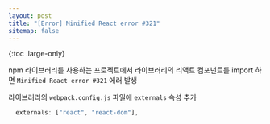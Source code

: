 ```yaml
---
layout: post
title: "[Error] Minified React error #321"
sitemap: false
---
```


{:toc .large-only}

npm 라이브러리를 사용하는 프로젝트에서 라이브러리의 리액트 컴포넌트를 import 하면 `Minified React error #321` 에러 발생

라이브러리의 `webpack.config.js` 파일에 `externals` 속성 추가

```js
  externals: ["react", "react-dom"],
```
